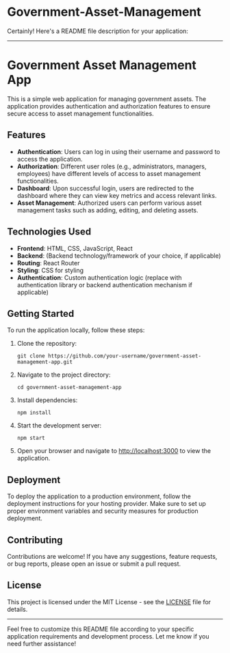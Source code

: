 # Government-Asset-Management
Certainly! Here's a README file description for your application:

---

# Government Asset Management App

This is a simple web application for managing government assets. The application provides authentication and authorization features to ensure secure access to asset management functionalities.

## Features

- **Authentication**: Users can log in using their username and password to access the application.
- **Authorization**: Different user roles (e.g., administrators, managers, employees) have different levels of access to asset management functionalities.
- **Dashboard**: Upon successful login, users are redirected to the dashboard where they can view key metrics and access relevant links.
- **Asset Management**: Authorized users can perform various asset management tasks such as adding, editing, and deleting assets.

## Technologies Used

- **Frontend**: HTML, CSS, JavaScript, React
- **Backend**: (Backend technology/framework of your choice, if applicable)
- **Routing**: React Router
- **Styling**: CSS for styling
- **Authentication**: Custom authentication logic (replace with authentication library or backend authentication mechanism if applicable)

## Getting Started

To run the application locally, follow these steps:

1. Clone the repository:

   ```
   git clone https://github.com/your-username/government-asset-management-app.git
   ```

2. Navigate to the project directory:

   ```
   cd government-asset-management-app
   ```

3. Install dependencies:

   ```
   npm install
   ```

4. Start the development server:

   ```
   npm start
   ```

5. Open your browser and navigate to [http://localhost:3000](http://localhost:3000) to view the application.

## Deployment

To deploy the application to a production environment, follow the deployment instructions for your hosting provider. Make sure to set up proper environment variables and security measures for production deployment.

## Contributing

Contributions are welcome! If you have any suggestions, feature requests, or bug reports, please open an issue or submit a pull request.

## License

This project is licensed under the MIT License - see the [LICENSE](LICENSE) file for details.

---

Feel free to customize this README file according to your specific application requirements and development process. Let me know if you need further assistance!
